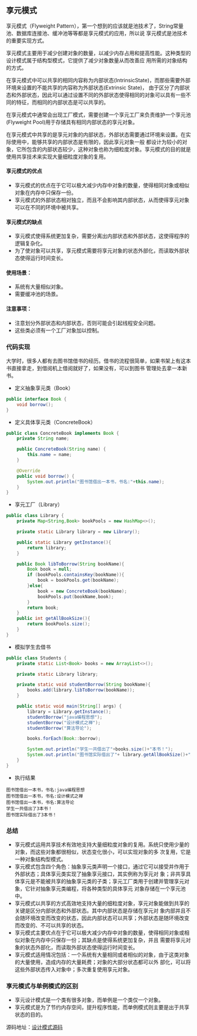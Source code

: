 ## 享元模式
享元模式（Flyweight Pattern），第一个想到的应该就是池技术了，String常量池、数据库连接池、缓冲池等等都是享元模式的应用，所以说
享元模式是池技术的重要实现方式。

享元模式主要用于减少创建对象的数量，以减少内存占用和提高性能。这种类型的设计模式属于结构型模式，它提供了减少对象数量从而改善应
用所需的对象结构的方式。

在享元模式中可以共享的相同内容称为内部状态(IntrinsicState)，而那些需要外部环境来设置的不能共享的内容称为外部状态(Extrinsic State)，
由于区分了内部状态和外部状态，因此可以通过设置不同的外部状态使得相同的对象可以具有一些不同的特征，而相同的内部状态是可以共享的。

在享元模式中通常会出现工厂模式，需要创建一个享元工厂来负责维护一个享元池(Flyweight Pool)用于存储具有相同内部状态的享元对象。

在享元模式中共享的是享元对象的内部状态，外部状态需要通过环境来设置。在实际使用中，能够共享的内部状态是有限的，因此享元对象一般
都设计为较小的对象，它所包含的内部状态较少，这种对象也称为细粒度对象。享元模式的目的就是使用共享技术来实现大量细粒度对象的复用。

#### 享元模式的优点
- 享元模式的优点在于它可以极大减少内存中对象的数量，使得相同对象或相似对象在内存中只保存一份。
- 享元模式的外部状态相对独立，而且不会影响其内部状态，从而使得享元对象可以在不同的环境中被共享。

#### 享元模式的缺点
- 享元模式使得系统更加复杂，需要分离出内部状态和外部状态，这使得程序的逻辑复杂化。
- 为了使对象可以共享，享元模式需要将享元对象的状态外部化，而读取外部状态使得运行时间变长。

#### 使用场景：
- 系统有大量相似对象。 
- 需要缓冲池的场景。

#### 注意事项： 
- 注意划分外部状态和内部状态，否则可能会引起线程安全问题。 
- 这些类必须有一个工厂对象加以控制。

### 代码实现
大学时，很多人都有去图书馆借书的经历。借书的流程很简单，如果书架上有这本书直接拿走，到借阅机上借阅就好了，如果没有，可以到图书
管理处去拿一本新书。

- 定义抽象享元类（Book）
```java
public interface Book {
    void borrow();
}
```
- 定义具体享元类（ConcreteBook）
```java
public class ConcreteBook implements Book {
    private String name;

    public ConcreteBook(String name) {
        this.name = name;
    }

    @Override
    public void borrow() {
        System.out.println("图书馆借出一本书，书名:"+this.name);
    }
}
```
- 享元工厂（Library）
```java
public class Library {
    private Map<String,Book> bookPools = new HashMap<>();

    private static Library library = new Library();

    public static Library getInstance(){
        return library;
    }

    public Book libToBorrow(String bookName){
        Book book = null;
        if (bookPools.containsKey(bookName)){
            book = bookPools.get(bookName);
        }else{
            book = new ConcreteBook(bookName);
            bookPools.put(bookName,book);
        }
        return book;
    }
    public int getAllBookSize(){
        return bookPools.size();
    }
}
```
- 模拟学生去借书
```java
public class Students {
    private static List<Book> books = new ArrayList<>();

    private static Library library;

    private static void studentBorrow(String bookName){
        books.add(library.libToBorrow(bookName));
    }

    public static void main(String[] args) {
        library = Library.getInstance();
        studentBorrow("java编程思想");
        studentBorrow("设计模式之禅");
        studentBorrow("算法导论");

        books.forEach(Book::borrow);

        System.out.println("学生一共借出了"+books.size()+"本书！");
        System.out.println("图书馆实际借出了"+ library.getAllBookSize()+"本书！");
    }
}
```
- 执行结果
```
图书馆借出一本书，书名:java编程思想
图书馆借出一本书，书名:设计模式之禅
图书馆借出一本书，书名:算法导论
学生一共借出了3本书！
图书馆实际借出了3本书！
```
### 总结
- 享元模式运用共享技术有效地支持大量细粒度对象的复用。系统只使用少量的对象，而这些对象都很相似，状态变化很小，可以实现对象的多
次复用，它是一种对象结构型模式。
- 享元模式包含四个角色：抽象享元类声明一个接口，通过它可以接受并作用于外部状态；具体享元类实现了抽象享元接口，其实例称为享元对
象；非共享具体享元是不能被共享的抽象享元类的子类；享元工厂类用于创建并管理享元对象，它针对抽象享元类编程，将各种类型的具体享元
对象存储在一个享元池中。
- 享元模式以共享的方式高效地支持大量的细粒度对象，享元对象能做到共享的关键是区分内部状态和外部状态。其中内部状态是存储在享元对
象内部并且不会随环境改变而改变的状态，因此内部状态可以共享；外部状态是随环境改变而改变的、不可以共享的状态。
- 享元模式主要优点在于它可以极大减少内存中对象的数量，使得相同对象或相似对象在内存中只保存一份；其缺点是使得系统更加复杂，并且
需要将享元对象的状态外部化，而读取外部状态使得运行时间变长。
- 享元模式适用情况包括：一个系统有大量相同或者相似的对象，由于这类对象的大量使用，造成内存的大量耗费；对象的大部分状态都可以外
部化，可以将这些外部状态传入对象中；多次重复使用享元对象。

### 享元模式与单例模式的区别
- 享元设计模式是一个类有很多对象，而单例是一个类仅一个对象。
- 享元模式是为了节约内存空间，提升程序性能，而单例模式则主要是出于共享状态的目的。

源码地址：[设计模式源码](https://github.com/Chenide/JavaNotes)